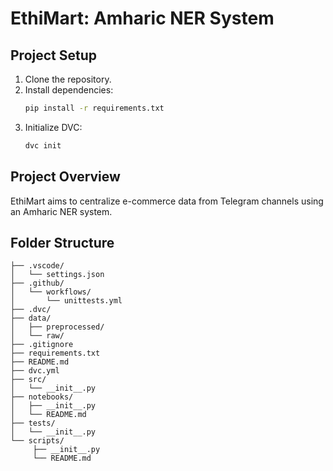 # EthiMart: Amharic NER System

## Project Setup
1. Clone the repository.
2. Install dependencies:
    ```bash
    pip install -r requirements.txt
    ```
3. Initialize DVC:
    ```bash
    dvc init
    ```

## Project Overview
EthiMart aims to centralize e-commerce data from Telegram channels using an Amharic NER system.

## Folder Structure
```
├── .vscode/
│   └── settings.json
├── .github/
│   └── workflows/
│       └── unittests.yml
├── .dvc/
├── data/
│   ├── preprocessed/
│   └── raw/
├── .gitignore
├── requirements.txt
├── README.md
├── dvc.yml
├── src/
│   └── __init__.py
├── notebooks/
│   ├── __init__.py
│   └── README.md
├── tests/
│   └── __init__.py
└── scripts/
     ├── __init__.py
     └── README.md
```